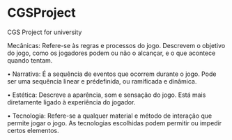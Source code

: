 # CGSProject
CGS Project for university

Mecânicas: Refere-se às regras e
processos do jogo. Descrevem o
objetivo do jogo, como os jogadores
podem ou não o alcançar, e o que
acontece quando tentam.

• Narrativa: É a sequência de eventos
que ocorrem durante o jogo. Pode
ser uma sequência linear e prédefinida, ou ramificada e dinâmica.

• Estética: Descreve a aparência, som
e sensação do jogo. Está mais
diretamente ligado à experiência do
jogador.

• Tecnologia: Refere-se a qualquer material e método de interação que permite
jogar o jogo. As tecnologias escolhidas podem permitir ou impedir certos
elementos.

